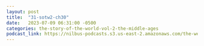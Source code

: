 ```yaml
---
layout: post
title:  "31-sotw2-ch30"
date:   2023-07-09 06:31:00 -0500
categories: the-story-of-the-world-vol-2-the-middle-ages
podcast_link: https://nilbus-podcasts.s3.us-east-2.amazonaws.com/the-well-trained-mind/The%20Story%20of%20the%20World%20Vol.%202%20The%20Middle%20Ages/31-sotw2-ch30.mp3
---
```

